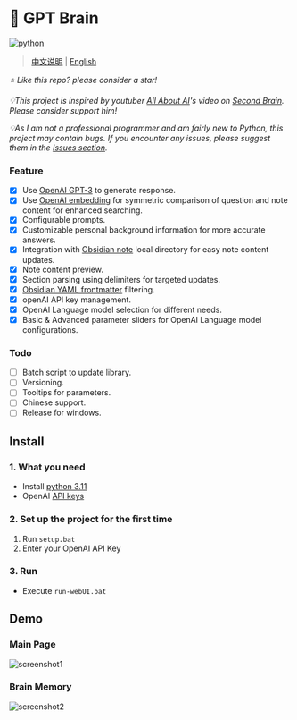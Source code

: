 # 🧠 GPT Brain
[![python](https://img.shields.io/badge/python-3.11-blue)](https://www.python.org/downloads/release/python-3112/)

>[中文说明](./README_CN.md) | [English](./README.md)

*⭐️ Like this repo? please consider a star!*

*💡This project is inspired by youtuber [All About AI](https://www.youtube.com/@AllAboutAI)'s video on [Second Brain](https://www.youtube.com/watch?v=1k2JpJRIoAA&ab_channel=AllAboutAI). Please consider support him!*

*💡As I am not a professional programmer and am fairly new to Python, this project may contain bugs. If you encounter any issues, please suggest them in the [Issues section](https://github.com/sean1832/GPT-Brain/issues).*

### Feature
- [x] Use [OpenAI GPT-3](https://platform.openai.com/docs/models/gpt-3) to generate response.
- [x] Use [OpenAI embedding](https://platform.openai.com/docs/guides/embeddings/what-are-embeddings) for symmetric comparison of question and note content for enhanced searching.
- [x] Configurable prompts.
- [x] Customizable personal background information for more accurate answers.
- [x] Integration with [Obsidian note](https://obsidian.md/) local directory for easy note content updates.
- [x] Note content preview.
- [x] Section parsing using delimiters for targeted updates.
- [x] [Obsidian YAML frontmatter](https://help.obsidian.md/Editing+and+formatting/Metadata) filtering.
- [x] openAI API key management.
- [x] OpenAI Language model selection for different needs.
- [x] Basic & Advanced parameter sliders for OpenAI Language model configurations.

### Todo
- [ ] Batch script to update library.
- [ ] Versioning.
- [ ] Tooltips for parameters.
- [ ] Chinese support.
- [ ] Release for windows.

## Install
### 1. What you need
- Install [python 3.11](https://www.python.org/downloads)
- OpenAI [API keys](https://platform.openai.com/account/api-keys)
### 2. Set up the project for the first time
1. Run `setup.bat`
2. Enter your OpenAI API Key

### 3. Run
- Execute `run-webUI.bat`


## Demo
### Main Page
![screenshot1](https://cdn.discordapp.com/attachments/998217078915997746/1073881233387429978/image.png)
### Brain Memory
![screenshot2](https://cdn.discordapp.com/attachments/998217078915997746/1073885430270922822/image.png)
